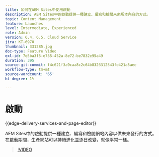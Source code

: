 ```yaml
---
title: 如何在AEM Sites中使用啟動
description: AEM Sites中的啟動提供一種建立、編寫和檢閱未來版本內容的方式。
topic: Content Management
feature: Launches
level: Intermediate, Experienced
role: Admin
version: 6.4, 6.5, Cloud Service
jira: KT-6970
thumbnail: 331285.jpg
doc-type: Feature Video
exl-id: 7e5ba3f5-e755-452a-8e72-be7832e95a49
duration: 395
source-git-commit: f4c621f3a9caa8c2c64b8323312343fe421a5aee
workflow-type: tm+mt
source-wordcount: '65'
ht-degree: 1%

---
```


# 啟動

{{edge-delivery-services-and-page-editor}}

AEM Sites中的啟動提供一種建立、編寫和檢閱網站內容以供未來發行的方式。 在啟動期間，生產網站可以持續進化並逐日改變，就像平常一樣。

>[!VIDEO](https://video.tv.adobe.com/v/331285?quality=12&learn=on)
